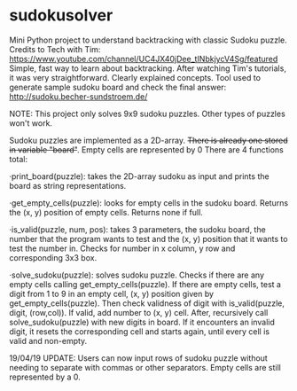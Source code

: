 # sudokusolver
Mini Python project to understand backtracking with classic Sudoku puzzle.
Credits to Tech with Tim: https://www.youtube.com/channel/UC4JX40jDee_tINbkjycV4Sg/featured
Simple, fast way to learn about backtracking. After watching Tim's tutorials, it was very straightforward. Clearly explained concepts.
Tool used to generate sample sudoku board and check the final answer: http://sudoku.becher-sundstroem.de/

NOTE: This project only solves 9x9 sudoku puzzles. Other types of puzzles won't work.

Sudoku puzzles are implemented as a 2D-array. ~~There is already one stored in variable "board"~~. Empty cells are represented by 0
There are 4 functions total:

  ·print_board(puzzle): takes the 2D-array sudoku as input and prints the board as string representations.
  
  ·get_empty_cells(puzzle): looks for empty cells in the sudoku board. Returns the (x, y) position of empty cells. Returns none if full.
  
  ·is_valid(puzzle, num, pos): takes 3 parameters, the sudoku board, the number that the program wants to test and the (x, y) position that    it wants to test the number in. Checks for number in x column, y row and corresponding 3x3 box.
  
  ·solve_sudoku(puzzle): solves sudoku puzzle. Checks if there are any empty cells calling get_empty_cells(puzzle). If there are empty        cells, test a digit from 1 to 9 in an empty cell, (x, y) position given by get_empty_cells(puzzle). Then check validness of digit with      is_valid(puzzle, digit, (row,col)). If valid, add number to (x, y) cell. After, recursively call solve_sudoku(puzzle) with new digits in    board. If it encounters an invalid digit, it resets the corresponding cell and starts again, until every cell is valid and non-empty.
  
 19/04/19 UPDATE: Users can now input rows of sudoku puzzle without needing to separate with commas or other separators. Empty cells are still represented by a 0.
  
  


